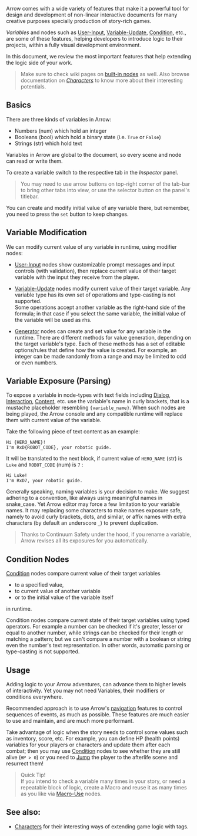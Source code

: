 
Arrow comes with a wide variety of features that make it a powerful tool for
design and development of non-linear interactive documents for many creative purposes 
specially production of story-rich games.

*Variables* and nodes such as [User-Input], [Variable-Update], [Condition], etc.,
are some of these features, helping developers to introduce logic to their projects,
within a fully visual development environment.

In this document, we review the most important features that help extending the logic side of your work.

> Make sure to check wiki pages on [built-in nodes][builtin-nodes] as well.
> Also browse documentation on *[Characters]* to know more about their interesting potentials.


## Basics

There are three kinds of variables in Arrow:

+ Numbers (num) which hold an integer
+ Booleans (bool) which hold a binary state (i.e. `True` or `False`)
+ Strings (str) which hold text

Variables in Arrow are global to the document, so every scene and node can read or write them.

To create a variable switch to the respective tab in the *Inspector* panel.

> You may need to use arrow buttons on top-right corner of the tab-bar
> to bring other tabs into view, or use the selector button on the panel's titlebar.

You can create and modify initial value of any variable there,
but remember, you need to press the `set` button to keep changes.


## Variable Modification

We can modify current value of any variable in runtime, using modifier nodes:

+ [User-Input] nodes show customizable prompt messages and input controls (with validation),
then replace current value of their target variable with the input they receive from the player.

+ [Variable-Update] nodes modify current value of their target variable.
Any variable type has its own set of operations and type-casting is not supported.    
Some operations accept another variable as the right-hand side of the formula;
in that case if you select the same variable, the initial value of the variable will be used as rhs.

+ [Generator] nodes can create and set value for any variable in the runtime.
There are different methods for value generation, depending on the target variable's type.
Each of these methods has a set of editable options/rules that define how the value is created.
For example, an integer can be made randomly from a range and may be limited to odd or even numbers.


## Variable Exposure (Parsing)

To expose a variable in node-types with text fields including [Dialog], [Interaction], [Content], etc.
use the variable's name in curly brackets, that is a mustache placeholder resembling `{variable_name}`.
When such nodes are being played, the Arrow console and any compatible runtime
will replace them with current value of the variable.

Take the following piece of text content as an example:

```
Hi {HERO_NAME}!
I'm RxD{ROBOT_CODE}, your robotic guide.
```

It will be translated to the next block,
if current value of `HERO_NAME` (str) is `Luke`
and `ROBOT_CODE` (num) is `7` :

```
Hi Luke!
I'm RxD7, your robotic guide.
```

Generally speaking, naming variables is your decision to make.
We suggest adhering to a convention, like always using meaningful names in snake_case.
Yet Arrow editor may force a few limitation to your variable names.
It may replacing some characters to make names exposure safe, namely to avoid curly brackets, dots, and similar,
or affix names with extra characters (by default an underscore `_`) to prevent duplication.

> Thanks to Continuum Safety under the hood, if you rename a variable,
> Arrow revises all its exposures for you automatically.


## Condition Nodes

[Condition] nodes compare current value of their target variables

+ to a specified value,
+ to current value of another variable
+ or to the initial value of the variable itself

in runtime.

Condition nodes compare current state of their target variables using typed operators.
For example a number can be checked if it's greater, lesser or equal to another number,
while strings can be checked for their length or matching a pattern;
but we can't compare a number with a boolean or string even the number's text representation.
In other words, automatic parsing or type-casting is not supported.


## Usage

Adding logic to your Arrow adventures, can advance them to higher levels of interactivity.
Yet you may not need Variables, their modifiers or conditions everywhere.

Recommended approach is to use Arrow's [navigation] features to control sequences of events,
as much as possible. These features are much easier to use and maintain, and are much more performant.

Take advantage of logic when the story needs to control some values such as inventory, score, etc.
For example, you can define HP (health points) variables for your players or characters
and update them after each combat; then you may use [Condition] nodes to see whether they are still alive
(`HP > 0`) or you need to [Jump] the player to the afterlife scene and resurrect them!

> Quick Tip!  
> If you intend to check a variable many times in your story, or need a repeatable block of logic,
> create a Macro and reuse it as many times as you like via [Macro-Use] nodes.


## See also:

+ [Characters] for their interesting ways of extending game logic with tags.



<!-- References -->
[builtin-nodes]: ./home#built-in-nodes
[User-Input]: ./user-input
[Variable-Update]: ./variable-update
[Generator]: ./generator
[Condition]: ./condition
[Characters]: ./characters
[Dialog]: ./dialog
[Interaction]: ./interaction
[Content]: ./content
[navigation]: ./navigation-and-plot-management
[Jump]: ./jump
[project-organization]: ./project-organization
[Macro-Use]: ./macro-use
